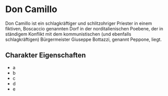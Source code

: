 # Don Camillo

Don Camillo ist ein schlagkräftiger und schlitzohriger Priester in einem fiktiven, Boscaccio genannten Dorf in der norditalienischen Poebene, der in ständigem Konflikt mit dem kommunistischen (und ebenfalls schlagkräftigen) Bürgermeister Giuseppe Bottazzi, genannt Peppone, liegt.

## Charakter Eigenschaften

* a
* b
* c
* d
* e


